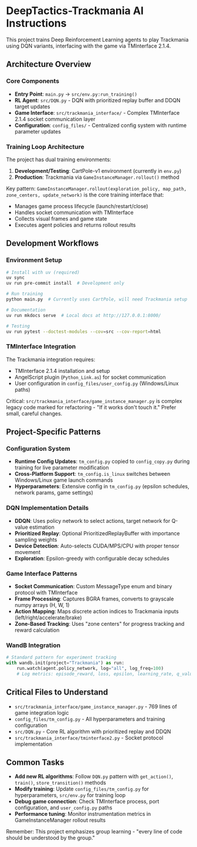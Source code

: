 # DeepTactics-Trackmania AI Instructions

This project trains Deep Reinforcement Learning agents to play Trackmania using DQN variants, interfacing with the game via TMInterface 2.1.4.

## Architecture Overview

### Core Components
- **Entry Point**: `main.py` → `src/env.py:run_training()` 
- **RL Agent**: `src/DQN.py` - DQN with prioritized replay buffer and DDQN target updates
- **Game Interface**: `src/trackmania_interface/` - Complex TMInterface 2.1.4 socket communication layer
- **Configuration**: `config_files/` - Centralized config system with runtime parameter updates

### Training Loop Architecture
The project has dual training environments:
1. **Development/Testing**: CartPole-v1 environment (currently in `env.py`)
2. **Production**: Trackmania via `GameInstanceManager.rollout()` method

Key pattern: `GameInstanceManager.rollout(exploration_policy, map_path, zone_centers, update_network)` is the core training interface that:
- Manages game process lifecycle (launch/restart/close)
- Handles socket communication with TMInterface
- Collects visual frames and game state
- Executes agent policies and returns rollout results

## Development Workflows

### Environment Setup
```bash
# Install with uv (required)
uv sync
uv run pre-commit install  # Development only

# Run training
python main.py  # Currently uses CartPole, will need Trackmania setup

# Documentation
uv run mkdocs serve  # Local docs at http://127.0.0.1:8000/

# Testing
uv run pytest --doctest-modules --cov=src --cov-report=html
```

### TMInterface Integration
The Trackmania integration requires:
- TMInterface 2.1.4 installation and setup
- AngelScript plugin (`Python_Link.as`) for socket communication
- User configuration in `config_files/user_config.py` (Windows/Linux paths)

Critical: `src/trackmania_interface/game_instance_manager.py` is complex legacy code marked for refactoring - "If it works don't touch it." Prefer small, careful changes.

## Project-Specific Patterns

### Configuration System
- **Runtime Config Updates**: `tm_config.py` copied to `config_copy.py` during training for live parameter modification
- **Cross-Platform Support**: `tm_config.is_linux` switches between Windows/Linux game launch commands
- **Hyperparameters**: Extensive config in `tm_config.py` (epsilon schedules, network params, game settings)

### DQN Implementation Details
- **DDQN**: Uses policy network to select actions, target network for Q-value estimation
- **Prioritized Replay**: Optional PrioritizedReplayBuffer with importance sampling weights
- **Device Detection**: Auto-selects CUDA/MPS/CPU with proper tensor movement
- **Exploration**: Epsilon-greedy with configurable decay schedules

### Game Interface Patterns
- **Socket Communication**: Custom MessageType enum and binary protocol with TMInterface
- **Frame Processing**: Captures BGRA frames, converts to grayscale numpy arrays (H, W, 1)
- **Action Mapping**: Maps discrete action indices to Trackmania inputs (left/right/accelerate/brake)
- **Zone-Based Tracking**: Uses "zone centers" for progress tracking and reward calculation

### WandB Integration
```python
# Standard pattern for experiment tracking
with wandb.init(project="Trackmania") as run:
    run.watch(agent.policy_network, log="all", log_freq=100)
    # Log metrics: episode_reward, loss, epsilon, learning_rate, q_values
```

## Critical Files to Understand
- `src/trackmania_interface/game_instance_manager.py` - 769 lines of game integration logic
- `config_files/tm_config.py` - All hyperparameters and training configuration
- `src/DQN.py` - Core RL algorithm with prioritized replay and DDQN
- `src/trackmania_interface/tminterface2.py` - Socket protocol implementation

## Common Tasks
- **Add new RL algorithms**: Follow `DQN.py` pattern with `get_action()`, `train()`, `store_transition()` methods
- **Modify training**: Update `config_files/tm_config.py` for hyperparameters, `src/env.py` for training loop
- **Debug game connection**: Check TMInterface process, port configuration, and `user_config.py` paths
- **Performance tuning**: Monitor instrumentation metrics in GameInstanceManager rollout results

Remember: This project emphasizes group learning - "every line of code should be understood by the group."
